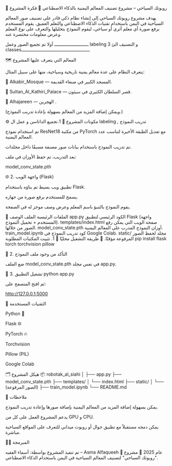 🤖 روبوتك السياحي – مشروع تصنيف المعالم اليمنية بالذكاء الاصطناعي
📖 فكرة المشروع

يهدف مشروع روبوتك السياحي إلى إنشاء نظام ذكي قادر على تصنيف صور المعالم السياحية في اليمن باستخدام تقنيات الذكاء الاصطناعي والتعلم العميق.
يقوم المستخدم برفع صورة أي معلم أثري أو سياحي، ليقوم النموذج بتحليلها والتعرف على نوع المعلم وعرض معلومات مختصرة عنه.


ــــــــــــــــــــــــــ أولا تم تجميع الصور وعمل labeling و التصنيف الئ 3 classesــــــــــــــــــــــــــــــــــــــــــــــــــــ 


🗺️ المعالم التي يتعرف عليها المشروع

يتعرف النظام على عدة معالم يمنية تاريخية وسياحية، منها على سبيل المثال:

🕌 Alkabir_Mosque — المسجد الكبير في صنعاء القديمة.

🏰 Sultan_Al_Kathiri_Palace — قصر السلطان الكثيري في سيئون.

🏡 Alhajareen —  الهجرين .


(ويمكن إضافة المزيد من المعالم بسهولة بإعادة تدريب النموذج.)

⚙️ مكونات المشروع
🧠 1.تجميع الداتاسن و عمل ال labeling ,  تدريب النموذج

تم استخدام نموذج ResNet18 من مكتبة PyTorch مع تعديل الطبقة الأخيرة لتناسب عدد المعالم اليمنية.

تم تدريب النموذج باستخدام بيانات صور مصنفة مسبقًا داخل مجلدات.

بعد التدريب، تم حفظ الأوزان في ملف:

model_conv_state.pth

🌐 2. واجهة الويب (Flask)

تطبيق ويب بسيط تم بناؤه باستخدام Flask.

يسمح للمستخدم برفع صورة من جهازه.

يقوم النموذج بالتنبؤ باسم المعلم وعرض وصف موجز له في الصفحة.

🧩 الملفات الرئيسية
الملف	الوصف
app.py	الكود الرئيسي لتطبيق Flask (واجهة المستخدم + تحميل النموذج).
templates/index.html	صفحة الويب التي يمكن رفع الصور من خلالها.
model_conv_state.pth	أوزان النموذج المدرب على المعالم اليمنية.
train_model.ipynb	كود تدريب النموذج في Google Colab.
static/	مجلد لحفظ الصور المرفوعة مؤقتًا.
🚀 طريقة التشغيل محليًا
🔹 1. تثبيت المكتبات المطلوبة
pip install flask torch torchvision pillow

🔹 2. التأكد من وجود ملف النموذج

ضع الملف model_conv_state.pth في نفس مجلد app.py.

🔹 3. تشغيل التطبيق
python app.py


ثم افتح المتصفح على:

http://127.0.0.1:5000

🧠 التقنيات المستخدمة

Python 🐍

Flask 🌐

PyTorch 🔥

Torchvision

Pillow (PIL)

Google Colab 


🗂️ هيكل المشروع
📦 robotak_al_siahi
│
├── app.py
├── model_conv_state.pth
├── templates/
│   └── index.html
├── static/
│   └── (الصور المرفوعة)
├── train_model.ipynb
└── README.md

💬 ملاحظات

يمكن بسهولة إضافة المزيد من المعالم اليمنية بإضافة صورها وإعادة تدريب النموذج.

يدعم المشروع العمل على كل من GPU و CPU.

يمكن دمجه مستقبلاً مع تطبيق جوال أو روبوت ميداني للتعرف على المواقع السياحية مباشرة.

👩‍💻 المبرمجة

تم تنفيذ المشروع بواسطة:
أسماء الفقيه – Asma Alfaqueeh
📅 عام 2025
💬 مشروع "روبوتك السياحي" لتصنيف المعالم السياحية في اليمن باستخدام الذكاء الاصطناعي.
